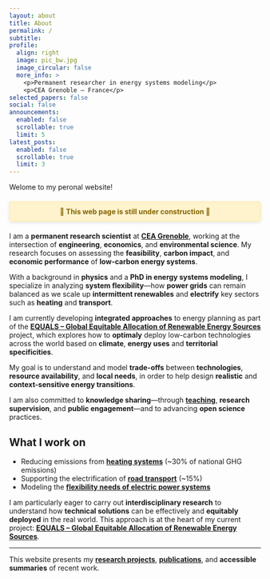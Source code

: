 ```yaml
---
layout: about
title: About
permalink: /
subtitle: 
profile:
  align: right
  image: pic_bw.jpg
  image_circular: false
  more_info: >
    <p>Permanent researcher in energy systems modeling</p>
    <p>CEA Grenoble – France</p>
selected_papers: false
social: false
announcements:
  enabled: false
  scrollable: true
  limit: 5
latest_posts:
  enabled: false
  scrollable: true
  limit: 3
---
```


<!-- Hidden h1 for SEO -->
<h1 style="display:none;">Arthur Clerjon – Researcher in Energy Systems Modeling, Decarbonation of power systems</h1>


Welome to my peronal website!

<div style="background-color: #fff3cd; color: #856404; border: 2px solid #ffeeba; padding: 10px 20px; margin: 20px 0; border-radius: 5px; font-weight: bold; text-align: center; box-shadow: 0 2px 6px rgba(0,0,0,0.1);">
  🚧 This web page is still under construction 🚧
</div>

I am a **permanent research scientist** at [**CEA Grenoble**](https://www.cea.fr/english/Pages/energy/energy.aspx), working at the intersection of **engineering**, **economics**, and **environmental science**. My research focuses on assessing the **feasibility**, **carbon impact**, and **economic performance** of **low-carbon energy systems**.

With a background in **physics** and a **PhD in energy systems modeling**, I specialize in analyzing **system flexibility**—how **power grids** can remain balanced as we scale up **intermittent renewables** and **electrify** key sectors such as **heating** and **transport**.

I am currently developing **integrated approaches** to energy planning as part of the [**EQUALS – Global Equitable Allocation of Renewable Energy Sources**](/projects/equals) project, which explores how to **optimaly** deploy low-carbon technologies across the world based on **climate**, **energy uses** and **territorial specificities**.

My goal is to understand and model **trade-offs** between **technologies**, **resource availability**, and **local needs**, in order to help design **realistic** and **context-sensitive energy transitions**.

I am also committed to **knowledge sharing**—through [**teaching**](https://www.ense3.grenoble-inp.fr/), **research supervision**, and **public engagement**—and to advancing **open science** practices.

## What I work on

- Reducing emissions from **[heating systems](/projects/heat-decarbonization)** (~30% of national GHG emissions)  
- Supporting the electrification of **[road transport](/projects/transport-decarbonization)** (~15%)  
- Modeling the **[flexibility needs of electric power systems](/projects/energy-system-flexibility)**

I am particularly eager to carry out **interdisciplinary research** to understand how **technical solutions** can be effectively and **equitably deployed** in the real world. This approach is at the heart of my current project: **[EQUALS – Global Equitable Allocation of Renewable Energy Sources](/equals)**.

---

This website presents my [**research projects**](/projects/), [**publications**](/publications/), and **accessible summaries** of recent work.